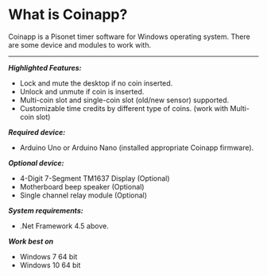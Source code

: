 # What is Coinapp?
Coinapp is a Pisonet timer software for Windows operating system. There are some device and modules to work with.
<hr />

<b><i>Highlighted Features:</i></b>
 * Lock and mute the desktop if no coin inserted.
 * Unlock and unmute if coin is inserted.
 * Multi-coin slot and single-coin slot (old/new sensor) supported.
 * Customizable time credits by different type of coins. (work with Multi-coin slot)



<b><i>Required device:</i></b>
 * Arduino Uno or Arduino Nano (installed appropriate Coinapp firmware).
 
<b><i>Optional device:</i></b>
 * 4-Digit 7-Segment TM1637 Display (Optional)
 * Motherboard beep speaker (Optional)
 * Single channel relay module (Optional)

<b><i>System requirements:</i></b>
 * .Net Framework 4.5 above.
 
<b><i>Work best on</i></b>
  * Windows 7 64 bit
  * Windows 10 64 bit
